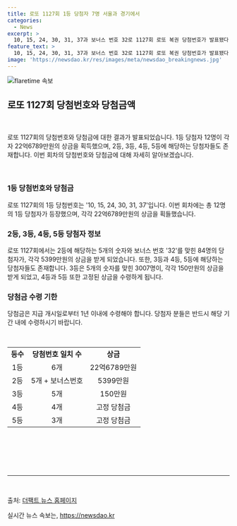 ```yaml
---
title: 로또 1127회 1등 당첨자 7명 서울과 경기에서
categories:
  - News
excerpt: >
  10, 15, 24, 30, 31, 37과 보너스 번호 32로 1127회 로또 복권 당첨번호가 발표됐다. 1등 당첨은 총 12명이며, 22억6789만원을 받게 된다. 자동으로 10명, 수동으로 2명이 당첨됐으며, 경기와 서울이 가장 많은 당첨을 기록했다. 2등은 5개 번호와 보너스 번호가 일치해 5399만원, 3등은 3007게임으로 150만원, 4등은 14만5646게임으로 5만원, 5등은 244만3423게임으로 5000원을 받게 된다.
feature_text: >
  10, 15, 24, 30, 31, 37과 보너스 번호 32로 1127회 로또 복권 당첨번호가 발표됐다. 1등 당첨은 총 12명이며, 22억6789만원을 받게 된다. 자동으로 10명, 수동으로 2명이 당첨됐으며, 경기와 서울이 가장 많은 당첨을 기록했다. 2등은 5개 번호와 보너스 번호가 일치해 5399만원, 3등은 3007게임으로 150만원, 4등은 14만5646게임으로 5만원, 5등은 244만3423게임으로 5000원을 받게 된다.
image: 'https://newsdao.kr/res/images/meta/newsdao_breakingnews.jpg'
---
```


<p><img src="https://newsdao.kr/res/images/meta/newsdao_breakingnews.jpg" alt="flaretime 속보" /></p>

<h2 data-ke-size="size26">로또 1127회 당첨번호와 당첨금액</h2>

<p data-ke-size="size16">&nbsp;</p>

<p>로또 1127회의 당첨번호와 당첨금에 대한 결과가 발표되었습니다. 1등 당첨자 12명이 각자 22억6789만원의 상금을 획득했으며, 2등, 3등, 4등, 5등에 해당하는 당첨자들도 존재합니다. 이번 회차의 당첨번호와 당첨금에 대해 자세히 알아보겠습니다.</p>

<p data-ke-size="size16">&nbsp;</p>

<h3>1등 당첨번호와 당첨금</h3>

<p data-ke-size="size16">로또 1127회의 1등 당첨번호는 '10, 15, 24, 30, 31, 37'입니다. 이번 회차에는 총 12명의 1등 당첨자가 등장했으며, 각각 22억6789만원의 상금을 획들했습니다.</p>

<h3>2등, 3등, 4등, 5등 당첨자 정보</h3>

<p data-ke-size="size16">로또 1127회에서는 2등에 해당하는 5개의 숫자와 보너스 번호 '32'를 맞힌 84명의 당첨자가, 각각 5399만원의 상금을 받게 되었습니다. 또한, 3등과 4등, 5등에 해당하는 당첨자들도 존재합니다. 3등은 5개의 숫자를 맞힌 3007명이, 각각 150만원의 상금을 받게 되었고, 4등과 5등 또한 고정된 상금을 수령하게 됩니다.</p>

<h3>당첨금 수령 기한</h3>

<p data-ke-size="size16">당첨금은 지급 개시일로부터 1년 이내에 수령해야 합니다. 당첨자 분들은 반드시 해당 기간 내에 수령하시기 바랍니다.</p>

<p data-ke-size="size16">&nbsp;</p>

<table>
  <tr>
    <td style="text-align: center; height: 17px;"><b>등수</b></td>
    <td style="text-align: center; height: 17px;"><b>당첨번호 일치 수</b></td>
    <td style="text-align: center; height: 17px;"><b>상금</b></td>
  </tr>
  <tr>
    <td style="text-align: center; height: 17px;">1등</td>
    <td style="text-align: center; height: 17px;">6개</td>
    <td style="text-align: center; height: 17px;">22억6789만원</td>
  </tr>
  <tr>
    <td style="text-align: center; height: 17px;">2등</td>
    <td style="text-align: center; height: 17px;">5개 + 보너스번호</td>
    <td style="text-align: center; height: 17px;">5399만원</td>
  </tr>
  <tr>
    <td style="text-align: center; height: 17px;">3등</td>
    <td style="text-align: center; height: 17px;">5개</td>
    <td style="text-align: center; height: 17px;">150만원</td>
  </tr>
  <tr>
    <td style="text-align: center; height: 17px;">4등</td>
    <td style="text-align: center; height: 17px;">4개</td>
    <td style="text-align: center; height: 17px;">고정 당첨금</td>
  </tr>
  <tr>
    <td style="text-align: center; height: 17px;">5등</td>
    <td style="text-align: center; height: 17px;">3개</td>
    <td style="text-align: center; height: 17px;">고정 당첨금</td>
  </tr>
</table>

<p data-ke-size="size16">&nbsp;</p>

<p data-ke-size="size16">&nbsp;</p>

<p data-ke-size="size16">&nbsp;</p>

<hr>

<p data-ke-size="size16">&nbsp;</p>

<p>출처: <a href="http://talk.tf.co.kr/bbs/report/write">더팩트 뉴스 홈페이지</a></p>
실시간 뉴스 속보는, <a href="https://newsdao.kr" rel="dofollow">https://newsdao.kr</a>


